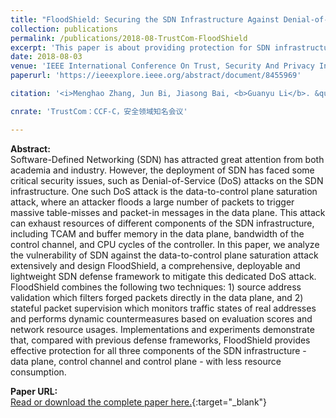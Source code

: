 ```yaml
---
title: "FloodShield: Securing the SDN Infrastructure Against Denial-of-Service Attacks"
collection: publications
permalink: /publications/2018-08-TrustCom-FloodShield
excerpt: 'This paper is about providing protection for SDN infrastructures.'
date: 2018-08-03
venue: 'IEEE International Conference On Trust, Security And Privacy In Computing And Communications'
paperurl: 'https://ieeexplore.ieee.org/abstract/document/8455969'

citation: '<i>Menghao Zhang, Jun Bi, Jiasong Bai, <b>Guanyu Li</b>. &quot;FloodShield: Securing the SDN Infrastructure Against Denial-of-Service Attacks&quot;. In The 17th IEEE International Conference On Trust, Security And Privacy In Computing And Communications (TrustCom ''18), August 1-3, 2018, New York, NY, USA.</i>'

cnrate: 'TrustCom：CCF-C，安全领域知名会议'

---
```

**Abstract:**  
Software-Defined Networking (SDN) has attracted great attention from both academia and industry. However, the deployment of SDN has faced some critical security issues, such as Denial-of-Service (DoS) attacks on the SDN infrastructure. One such DoS attack is the data-to-control plane saturation attack, where an attacker floods a large number of packets to trigger massive table-misses and packet-in messages in the data plane. This attack can exhaust resources of different components of the SDN infrastructure, including TCAM and buffer memory in the data plane, bandwidth of the control channel, and CPU cycles of the controller. In this paper, we analyze the vulnerability of SDN against the data-to-control plane saturation attack extensively and design FloodShield, a comprehensive, deployable and lightweight SDN defense framework to mitigate this dedicated DoS attack. FloodShield combines the following two techniques: 1) source address validation which filters forged packets directly in the data plane, and 2) stateful packet supervision which monitors traffic states of real addresses and performs dynamic countermeasures based on evaluation scores and network resource usages. Implementations and experiments demonstrate that, compared with previous defense frameworks, FloodShield provides effective protection for all three components of the SDN infrastructure - data plane, control channel and control plane - with less resource consumption.

**Paper URL:**  
[Read or download the complete paper here.](https://ieeexplore.ieee.org/abstract/document/8455969){:target="\_blank"}

